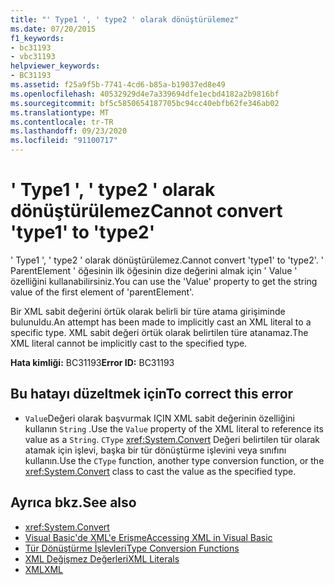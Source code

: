 ```yaml
---
title: "' Type1 ', ' type2 ' olarak dönüştürülemez"
ms.date: 07/20/2015
f1_keywords:
- bc31193
- vbc31193
helpviewer_keywords:
- BC31193
ms.assetid: f25a9f5b-7741-4cd6-b85a-b19037ed8e49
ms.openlocfilehash: 40532929d4e7a339694dfe1ecbd4182a2b9816bf
ms.sourcegitcommit: bf5c5850654187705bc94cc40ebfb62fe346ab02
ms.translationtype: MT
ms.contentlocale: tr-TR
ms.lasthandoff: 09/23/2020
ms.locfileid: "91100717"
---
```

# <a name="cannot-convert-type1-to-type2"></a><span data-ttu-id="270a4-102">' Type1 ', ' type2 ' olarak dönüştürülemez</span><span class="sxs-lookup"><span data-stu-id="270a4-102">Cannot convert 'type1' to 'type2'</span></span>

<span data-ttu-id="270a4-103">' Type1 ', ' type2 ' olarak dönüştürülemez.</span><span class="sxs-lookup"><span data-stu-id="270a4-103">Cannot convert 'type1' to 'type2'.</span></span> <span data-ttu-id="270a4-104">' ParentElement ' öğesinin ilk öğesinin dize değerini almak için ' Value ' özelliğini kullanabilirsiniz.</span><span class="sxs-lookup"><span data-stu-id="270a4-104">You can use the 'Value' property to get the string value of the first element of 'parentElement'.</span></span>  
  
 <span data-ttu-id="270a4-105">Bir XML sabit değerini örtük olarak belirli bir türe atama girişiminde bulunuldu.</span><span class="sxs-lookup"><span data-stu-id="270a4-105">An attempt has been made to implicitly cast an XML literal to a specific type.</span></span> <span data-ttu-id="270a4-106">XML sabit değeri örtük olarak belirtilen türe atanamaz.</span><span class="sxs-lookup"><span data-stu-id="270a4-106">The XML literal cannot be implicitly cast to the specified type.</span></span>  
  
 <span data-ttu-id="270a4-107">**Hata kimliği:** BC31193</span><span class="sxs-lookup"><span data-stu-id="270a4-107">**Error ID:** BC31193</span></span>  
  
## <a name="to-correct-this-error"></a><span data-ttu-id="270a4-108">Bu hatayı düzeltmek için</span><span class="sxs-lookup"><span data-stu-id="270a4-108">To correct this error</span></span>  
  
- <span data-ttu-id="270a4-109">`Value`Değeri olarak başvurmak IÇIN XML sabit değerinin özelliğini kullanın `String` .</span><span class="sxs-lookup"><span data-stu-id="270a4-109">Use the `Value` property of the XML literal to reference its value as a `String`.</span></span> <span data-ttu-id="270a4-110">`CType` <xref:System.Convert> Değeri belirtilen tür olarak atamak için işlevi, başka bir tür dönüştürme işlevini veya sınıfını kullanın.</span><span class="sxs-lookup"><span data-stu-id="270a4-110">Use the `CType` function, another type conversion function, or the <xref:System.Convert> class to cast the value as the specified type.</span></span>  
  
## <a name="see-also"></a><span data-ttu-id="270a4-111">Ayrıca bkz.</span><span class="sxs-lookup"><span data-stu-id="270a4-111">See also</span></span>

- <xref:System.Convert>
- [<span data-ttu-id="270a4-112">Visual Basic'de XML'e Erişme</span><span class="sxs-lookup"><span data-stu-id="270a4-112">Accessing XML in Visual Basic</span></span>](../programming-guide/language-features/xml/accessing-xml.md)
- [<span data-ttu-id="270a4-113">Tür Dönüştürme İşlevleri</span><span class="sxs-lookup"><span data-stu-id="270a4-113">Type Conversion Functions</span></span>](../language-reference/functions/type-conversion-functions.md)
- [<span data-ttu-id="270a4-114">XML Değişmez Değerleri</span><span class="sxs-lookup"><span data-stu-id="270a4-114">XML Literals</span></span>](../language-reference/xml-literals/index.md)
- [<span data-ttu-id="270a4-115">XML</span><span class="sxs-lookup"><span data-stu-id="270a4-115">XML</span></span>](../programming-guide/language-features/xml/index.md)
